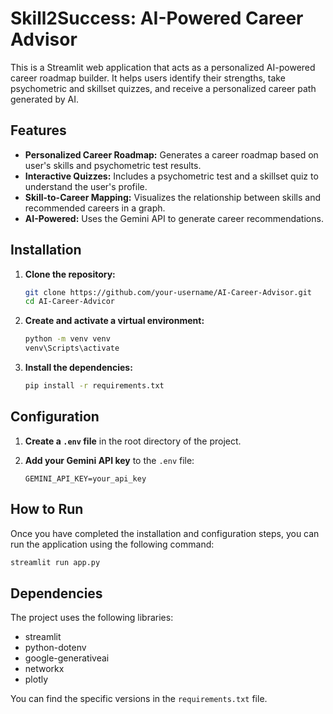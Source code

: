 # Skill2Success: AI-Powered Career Advisor

This is a Streamlit web application that acts as a personalized AI-powered career roadmap builder. It helps users identify their strengths, take psychometric and skillset quizzes, and receive a personalized career path generated by AI.

## Features

-   **Personalized Career Roadmap:** Generates a career roadmap based on user's skills and psychometric test results.
-   **Interactive Quizzes:** Includes a psychometric test and a skillset quiz to understand the user's profile.
-   **Skill-to-Career Mapping:** Visualizes the relationship between skills and recommended careers in a graph.
-   **AI-Powered:** Uses the Gemini API to generate career recommendations.

## Installation

1.  **Clone the repository:**
    ```bash
    git clone https://github.com/your-username/AI-Career-Advisor.git
    cd AI-Career-Advicor
    ```

2.  **Create and activate a virtual environment:**
    ```bash
    python -m venv venv
    venv\Scripts\activate
    ```

3.  **Install the dependencies:**
    ```bash
    pip install -r requirements.txt
    ```

## Configuration

1.  **Create a `.env` file** in the root directory of the project.

2.  **Add your Gemini API key** to the `.env` file:
    ```
    GEMINI_API_KEY=your_api_key
    ```

## How to Run

Once you have completed the installation and configuration steps, you can run the application using the following command:

```bash
streamlit run app.py
```

## Dependencies

The project uses the following libraries:

-   streamlit
-   python-dotenv
-   google-generativeai
-   networkx
-   plotly

You can find the specific versions in the `requirements.txt` file.

